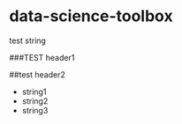 data-science-toolbox
====================

test string


###TEST header1

##test header2

* string1
* string2
* string3


